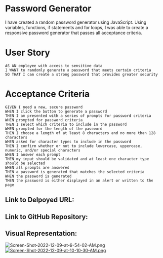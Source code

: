 # Password Generator
I have created a random password generator using JavaScript. Using variables, functions, if statements and for loops, I was able to create a responsive password generator that passes all acceptance criteria.

# User Story

```
AS AN employee with access to sensitive data
I WANT to randomly generate a password that meets certain criteria
SO THAT I can create a strong password that provides greater security
```

# Acceptance Criteria

```
GIVEN I need a new, secure password
WHEN I click the button to generate a password
THEN I am presented with a series of prompts for password criteria
WHEN prompted for password criteria
THEN I select which criteria to include in the password
WHEN prompted for the length of the password
THEN I choose a length of at least 8 characters and no more than 128 characters
WHEN asked for character types to include in the password
THEN I confirm whether or not to include lowercase, uppercase, numeric, and/or special characters
WHEN I answer each prompt
THEN my input should be validated and at least one character type should be selected
WHEN all prompts are answered
THEN a password is generated that matches the selected criteria
WHEN the password is generated
THEN the password is either displayed in an alert or written to the page
```

## Link to Delpoyed URL:
## Link to GitHub Repository:

## Visual Representation: 
![Screen-Shot-2022-12-09-at-9-54-02-AM.png](https://postimg.cc/9zgHJdQT)
[![Screen-Shot-2022-12-09-at-10-10-30-AM.png](https://i.postimg.cc/mgQCKmsT/Screen-Shot-2022-12-09-at-10-10-30-AM.png)](https://postimg.cc/0zyzwdj4)

